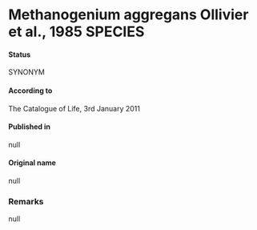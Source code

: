 # Methanogenium aggregans Ollivier et al., 1985 SPECIES

#### Status
SYNONYM

#### According to
The Catalogue of Life, 3rd January 2011

#### Published in
null

#### Original name
null

### Remarks
null